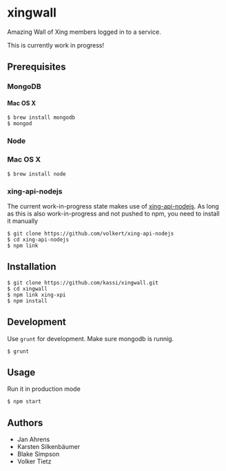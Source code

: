 xingwall
========

Amazing Wall of Xing members logged in to a service.

This is currently work in progress!

## Prerequisites

### MongoDB

#### Mac OS X

```
$ brew install mongodb
$ mongod
```

### Node

### Mac OS X

```
$ brew install node
```

### xing-api-nodejs

The current work-in-progress state makes use of [xing-api-nodejs](https://github.com/volkert/xing-api-nodejs).
As long as this is also work-in-progress and not pushed to npm, you need to install it manually

```
$ git clone https://github.com/volkert/xing-api-nodejs
$ cd xing-api-nodejs
$ npm link
```

## Installation

```
$ git clone https://github.com/kassi/xingwall.git
$ cd xingwall
$ npm link xing-xpi
$ npm install
```

## Development

Use `grunt` for development. Make sure mongodb is runnig.

```
$ grunt
```

## Usage

Run it in production mode

```
$ npm start
```

## Authors

* Jan Ahrens
* Karsten Silkenbäumer
* Blake Simpson
* Volker Tietz
